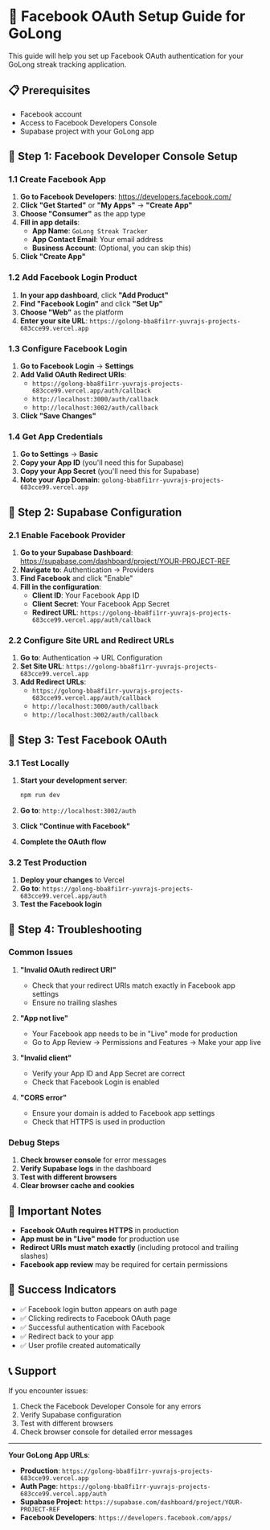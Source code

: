 # 📘 Facebook OAuth Setup Guide for GoLong

This guide will help you set up Facebook OAuth authentication for your GoLong streak tracking application.

## 📋 Prerequisites

- Facebook account
- Access to Facebook Developers Console
- Supabase project with your GoLong app

## 🔧 Step 1: Facebook Developer Console Setup

### 1.1 Create Facebook App

1. **Go to Facebook Developers**: https://developers.facebook.com/
2. **Click "Get Started"** or **"My Apps"** → **"Create App"**
3. **Choose "Consumer"** as the app type
4. **Fill in app details**:
   - **App Name**: `GoLong Streak Tracker`
   - **App Contact Email**: Your email address
   - **Business Account**: (Optional, you can skip this)
5. **Click "Create App"**

### 1.2 Add Facebook Login Product

1. **In your app dashboard**, click **"Add Product"**
2. **Find "Facebook Login"** and click **"Set Up"**
3. **Choose "Web"** as the platform
4. **Enter your site URL**: `https://golong-bba8fi1rr-yuvrajs-projects-683cce99.vercel.app`

### 1.3 Configure Facebook Login

1. **Go to Facebook Login** → **Settings**
2. **Add Valid OAuth Redirect URIs**:
   - `https://golong-bba8fi1rr-yuvrajs-projects-683cce99.vercel.app/auth/callback`
   - `http://localhost:3000/auth/callback`
   - `http://localhost:3002/auth/callback`
3. **Click "Save Changes"**

### 1.4 Get App Credentials

1. **Go to Settings** → **Basic**
2. **Copy your App ID** (you'll need this for Supabase)
3. **Copy your App Secret** (you'll need this for Supabase)
4. **Note your App Domain**: `golong-bba8fi1rr-yuvrajs-projects-683cce99.vercel.app`

## 🔧 Step 2: Supabase Configuration

### 2.1 Enable Facebook Provider

1. **Go to your Supabase Dashboard**: https://supabase.com/dashboard/project/YOUR-PROJECT-REF
2. **Navigate to**: Authentication → Providers
3. **Find Facebook** and click "Enable"
4. **Fill in the configuration**:
   - **Client ID**: Your Facebook App ID
   - **Client Secret**: Your Facebook App Secret
   - **Redirect URL**: `https://golong-bba8fi1rr-yuvrajs-projects-683cce99.vercel.app/auth/callback`

### 2.2 Configure Site URL and Redirect URLs

1. **Go to**: Authentication → URL Configuration
2. **Set Site URL**: `https://golong-bba8fi1rr-yuvrajs-projects-683cce99.vercel.app`
3. **Add Redirect URLs**:
   - `https://golong-bba8fi1rr-yuvrajs-projects-683cce99.vercel.app/auth/callback`
   - `http://localhost:3000/auth/callback`
   - `http://localhost:3002/auth/callback`

## 🔧 Step 3: Test Facebook OAuth

### 3.1 Test Locally

1. **Start your development server**:
   ```bash
   npm run dev
   ```

2. **Go to**: `http://localhost:3002/auth`
3. **Click "Continue with Facebook"**
4. **Complete the OAuth flow**

### 3.2 Test Production

1. **Deploy your changes** to Vercel
2. **Go to**: `https://golong-bba8fi1rr-yuvrajs-projects-683cce99.vercel.app/auth`
3. **Test the Facebook login**

## 🔧 Step 4: Troubleshooting

### Common Issues

1. **"Invalid OAuth redirect URI"**
   - Check that your redirect URIs match exactly in Facebook app settings
   - Ensure no trailing slashes

2. **"App not live"**
   - Your Facebook app needs to be in "Live" mode for production
   - Go to App Review → Permissions and Features → Make your app live

3. **"Invalid client"**
   - Verify your App ID and App Secret are correct
   - Check that Facebook Login is enabled

4. **"CORS error"**
   - Ensure your domain is added to Facebook app settings
   - Check that HTTPS is used in production

### Debug Steps

1. **Check browser console** for error messages
2. **Verify Supabase logs** in the dashboard
3. **Test with different browsers**
4. **Clear browser cache and cookies**

## 📝 Important Notes

- **Facebook OAuth requires HTTPS** in production
- **App must be in "Live" mode** for production use
- **Redirect URIs must match exactly** (including protocol and trailing slashes)
- **Facebook app review** may be required for certain permissions

## 🎉 Success Indicators

- ✅ Facebook login button appears on auth page
- ✅ Clicking redirects to Facebook OAuth page
- ✅ Successful authentication with Facebook
- ✅ Redirect back to your app
- ✅ User profile created automatically

## 📞 Support

If you encounter issues:
1. Check the Facebook Developer Console for any errors
2. Verify Supabase configuration
3. Test with different browsers
4. Check browser console for detailed error messages

---

**Your GoLong App URLs**:
- **Production**: `https://golong-bba8fi1rr-yuvrajs-projects-683cce99.vercel.app`
- **Auth Page**: `https://golong-bba8fi1rr-yuvrajs-projects-683cce99.vercel.app/auth`
- **Supabase Project**: `https://supabase.com/dashboard/project/YOUR-PROJECT-REF`
- **Facebook Developers**: `https://developers.facebook.com/apps/`
